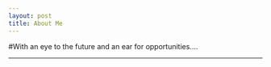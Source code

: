 ```yaml
---
layout: post
title: About Me
---
```


#With an eye to the future and an ear for opportunities.... 

---
